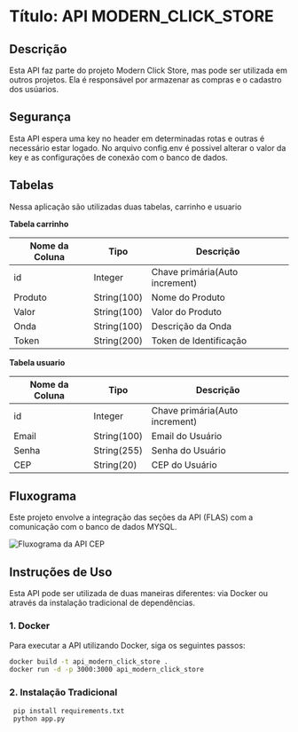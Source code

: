 # Título: API MODERN_CLICK_STORE

## Descrição

Esta API faz parte do projeto Modern Click Store, mas pode ser utilizada em outros projetos. Ela é responsável por armazenar as compras e o cadastro dos usúarios.

## Segurança

Esta API espera uma key no header em determinadas rotas e outras é necessário estar logado.
No arquivo config.env é possivel alterar o valor da key e as configurações de conexão com o banco de dados.

## Tabelas

Nessa aplicação são utilizadas duas tabelas, carrinho e usuario

**Tabela carrinho**

| Nome da Coluna | Tipo       | Descrição                       |
|----------------|------------|---------------------------------|
| id             | Integer    | Chave primária(Auto increment)  |
| Produto        | String(100)| Nome do Produto                 |
| Valor          | String(100)| Valor do Produto                |
| Onda           | String(100)| Descrição da Onda               |
| Token          | String(200)| Token de Identificação          |


**Tabela usuario**

| Nome da Coluna | Tipo       | Descrição                      |
|----------------|------------|--------------------------------|
| id             | Integer    | Chave primária(Auto increment) |
| Email          | String(100)| Email do Usuário               |
| Senha          | String(255)| Senha do Usuário               |
| CEP            | String(20) | CEP do Usuário                 |


## Fluxograma

Este projeto envolve a integração das seções da API (FLAS) com a comunicação com o banco de dados MYSQL.

![Fluxograma da API CEP](https://drive.google.com/uc?export=view&id=1U9g5ff8OsP1tmSop7i7xAdokDXgwdGg0)

## Instruções de Uso

Esta API pode ser utilizada de duas maneiras diferentes: via Docker ou através da instalação tradicional de dependências.

### 1. Docker

Para executar a API utilizando Docker, siga os seguintes passos:

```bash
docker build -t api_modern_click_store .
docker run -d -p 3000:3000 api_modern_click_store
```
### 2. Instalação Tradicional
```bash
 pip install requirements.txt
 python app.py
